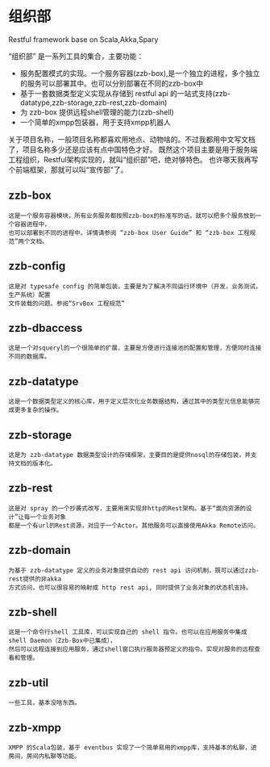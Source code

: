 组织部
===

Restful framework base on Scala,Akka,Spary

“组织部” 是一系列工具的集合，主要功能：

* 服务配置模式的实现。一个服务容器(zzb-box),是一个独立的进程，多个独立的服务可以部署其中。也可以分别部署在不同的zzb-box中
* 基于一套数据类型定义实现从存储到 restful api 的一站式支持(zzb-datatype,zzb-storage,zzb-rest,zzb-domain)
* 为 zzb-box 提供远程shell管理的能力(zzb-shell)
* 一个简单的xmpp包装器，用于支持xmpp机器人

关于项目名称，一般项目名称都喜欢用地点、动物啥的。不过我都用中文写文档了，项目名称多少还是应该有点中国特色才好。
既然这个项目主要是用于服务端工程组织，Restful架构实现的，就叫“组织部”吧，绝对够特色。
也许哪天我再写个前端框架，那就可以叫“宣传部"了。


zzb-box
-------
    这是一个服务容器模块，所有业务服务都按照zzb-box的标准写的话，就可以把多个服务放到一个容器进程中，
    也可以部署到不同的进程中。详情请参阅 “zzb-box User Guide” 和 “zzb-box 工程规范”两个文档。

zzb-config
-----------
    这是对 typesafe config 的简单包装，主要是为了解决不同运行环境中（开发，业务测试，生产系统）配置
    文件装载的问题。参阅“SrvBox 工程规范”

zzb-dbaccess
------------
    这是一个对squeryl的一个很简单的扩展，主要是方便进行连接池的配置和管理，方便同时连接不同的数据库。

zzb-datatype
------------
    这是一个数据类型定义的核心库，用于定义层次化业务数据结构，通过其中的类型元信息能够完成更多复杂的操作。

zzb-storage
-----------
    这是为 zzb-datatype 数据类型设计的存储框架，主要目的是提供nosql的存储包装，并支持文档的版本化。

zzb-rest
--------
    这是对 spray 的一个抄袭式改写，主要用来实现非http的Rest架构。基于“面向资源的设计”让每一个业务对象
    都是一个有url的Rest资源，对应于一个Actor。其他服务可以直接使用Akka Remote访问。

zzb-domain
----------
    为基于 zzb-datatype 定义的业务对象提供自动的 rest api 访问机制，既可以通过zzb-rest提供的非akka
    方式访问，也可以很容易的映射成 http rest api, 同时提供了业务对象的状态机支持。

zzb-shell
---------
    这是一个命令行shell 工具库，可以实现自己的 shell 指令。也可以在应用服务中集成 shell Daemon（Zzb-Box中已集成），
    然后可以远程连接到应用服务，通过shell窗口执行服务器预定义的指令。实现对服务的远程查看和管理。

zzb-util
--------
    一些工具，基本没啥东西。

zzb-xmpp
--------
    XMPP 的Scala包装，基于 eventbus 实现了一个简单易用的xmpp库，支持基本的私聊，进房间，房间内私聊等功能。
